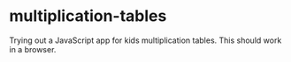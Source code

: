 # multiplication-tables
Trying out a JavaScript app for kids multiplication tables. This should work in a browser.
